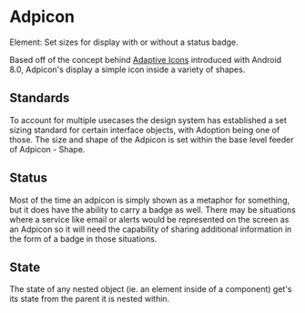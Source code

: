 # Adpicon

Element: Set sizes for display with or without a status badge.

Based off of the concept behind [Adaptive Icons](https://developer.android.com/guide/practices/ui_guidelines/icon_design_adaptive) introduced with Android 8.0, Adpicon's display a simple icon inside a variety of shapes.

## Standards

To account for multiple usecases the design system has established a set sizing standard for certain interface objects, with Adoption being one of those. The size and shape of the Adpicon is set within the base level feeder of Adpicon - Shape.

## Status

Most of the time an adpicon is simply shown as a metaphor for something, but it does have the ability to carry a badge as well. There may be situations where a service like email or alerts would be represented on the screen as an Adpicon so it will need the capability of sharing additional information in the form of a badge in those situations.

## State

The state of any nested object \(ie. an element inside of a component\) get's its state from the parent it is nested within.

